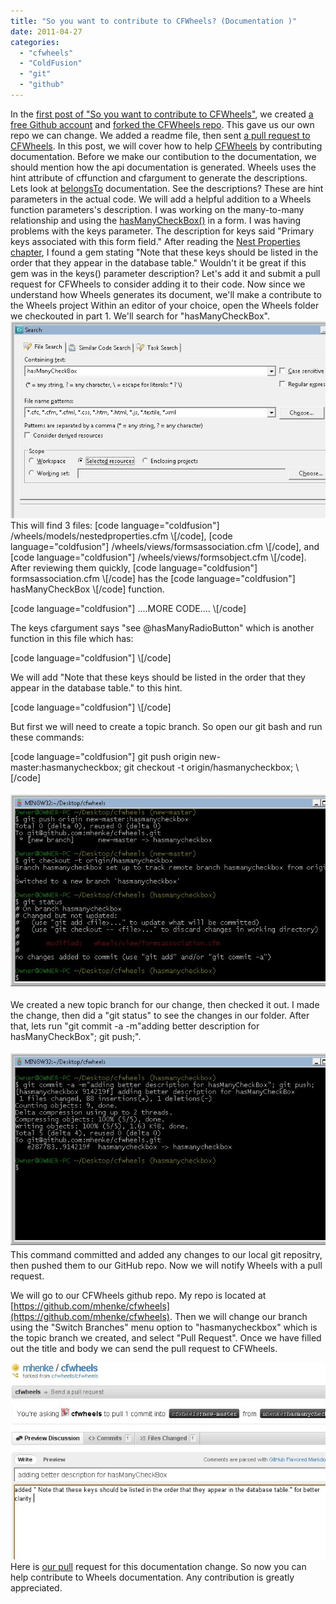 ```yaml
---
title: "So you want to contribute to CFWheels? (Documentation )"
date: 2011-04-27
categories: 
  - "cfwheels"
  - "ColdFusion"
  - "git"
  - "github"
---
```


In the [first post of "So you want to contribute to CFWheels"](/post.cfm/so-you-want-to-contribute-to-cfwheels), we created [a free Github account](https://github.com/signup/free) and [forked the CFWheels repo](http://help.github.com/fork-a-repo/). This gave us our own repo we can change. We added a readme file, then sent [a pull request to CFWheels](https://github.com/cfwheels/cfwheels/pull/7). In this post, we will cover how to help [CFWheels](http://www.cfwheels.org) by contributing documentation. Before we make our contibution to the documentation, we should mention how the api documentation is generated. Wheels uses the hint attribute of cffunction and cfargument to generate the descriptions. Lets look at [belongsTo](http://cfwheels.org/docs/1-1/function/belongsTo) documentation. See the descriptions? These are hint parameters in the actual code. We will add a helpful addition to a Wheels function parameters's description. I was working on the many-to-many relationship and using the [hasManyCheckBox()](http://cfwheels.org/docs/1-1/function/hasmanycheckbox) in a form. I was having problems with the keys parameter. The description for keys said "Primary keys associated with this form field." After reading the [Nest Properties chapter](http://cfwheels.org/docs/1-1/chapter/nested-properties), I found a gem stating "Note that these keys should be listed in the order that they appear in the database table." Wouldn't it be great if this gem was in the keys() parameter description? Let's add it and submit a pull request for CFWheels to consider adding it to their code. Now since we understand how Wheels generates its document, we'll make a contribute to the Wheels project Within an editor of your choice, open the Wheels folder we checkouted in part 1. We'll search for "hasManyCheckBox". ![](images/contrib1.jpg) This will find 3 files: \[code language="coldfusion"\]
/wheels/models/nestedproperties.cfm
\\[/code\], \[code language="coldfusion"\]
/wheels/views/formsassociation.cfm
\\[/code\], and \[code language="coldfusion"\]
/wheels/views/formsobject.cfm
\\[/code\]. After reviewing them quickly, \[code language="coldfusion"\]
formsassociation.cfm
\\[/code\] has the \[code language="coldfusion"\]
hasManyCheckBox
\\[/code\] function.

\[code language="coldfusion"\]
<cffunction name="hasManyCheckBox" returntype="string" access="public" output="false" hint="Used as a shortcut to output the proper form elements for an association. Note: Pass any additional arguments like `class`, `rel`, and `id`, and the generated tag will also include those values as HTML attributes."
	examples='
		<!--- Show check boxes for associating authors with the current book --->
		<cfloop query="authors">
			##hasManyCheckBox(
				label=authors.fullName,
				objectName="book",
				association="bookAuthors",
				keys="##book.key()##,##authors.id##"
			)##
		</cfloop>
	'
	categories="view-helper,forms-association" chapters="nested-properties" functions="hasMany,hasManyRadioButton,includedInObject,nestedProperties">
	<cfargument name="objectName" type="string" required="true" hint="See documentation for @hasManyRadioButton." />
	<cfargument name="association" type="string" required="true" hint="See documentation for @hasManyRadioButton." />
	<cfargument name="keys" type="string" required="true" hint="See documentation for @hasManyRadioButton." />
		....MORE CODE....
	<cfreturn loc.returnValue />
</cffunction>
\\[/code\]

The keys cfargument says "see @hasManyRadioButton" which is another function in this file which has:

\[code language="coldfusion"\]
<cfargument name="keys" type="string" required="true" hint="Primary keys associated with this form field." />
\\[/code\]

We will add "Note that these keys should be listed in the order that they appear in the database table." to this hint.

\[code language="coldfusion"\]
<cfargument name="keys" type="string" required="true" hint="Primary keys associated with this form field. Note that these keys should be listed in the order that they appear in the database table." />
\\[/code\]

But first we will need to create a topic branch. So open our git bash and run these commands:

\[code language="coldfusion"\]
git push origin new-master:hasmanycheckbox;
git checkout -t origin/hasmanycheckbox;
\\[/code\]

![](images/contrib3.jpg)

We created a new topic branch for our change, then checked it out. I made the change, then did a "git status" to see the changes in our folder. After that, lets run "git commit -a -m"adding better description for hasManyCheckBox"; git push;".

![](images/contrib4.jpg) This command committed and added any changes to our local git repositry, then pushed them to our GitHub repo. Now we will notify Wheels with a pull request.

We will go to our CFWheels github repo. My repo is located at [https://github.com/mhenke/cfwheels](https://github.com/mhenke/cfwheels). Then we will change our branch using the "Switch Branches" menu option to "hasmanycheckbox" which is the topic branch we created, and select "Pull Request". Once we have filled out the title and body we can send the pull request to CFWheels.

![](images/contrib6.jpg) Here is [our pull](https://github.com/cfwheels/cfwheels/pull/8) request for this documentation change. So now you can help contribute to Wheels documentation. Any contribution is greatly appreciated.
